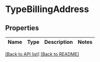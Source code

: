 # TypeBillingAddress

## Properties

Name | Type | Description | Notes
------------ | ------------- | ------------- | -------------

[[Back to API list]](../README.md#documentation-for-api-endpoints) [[Back to README]](../README.md)


